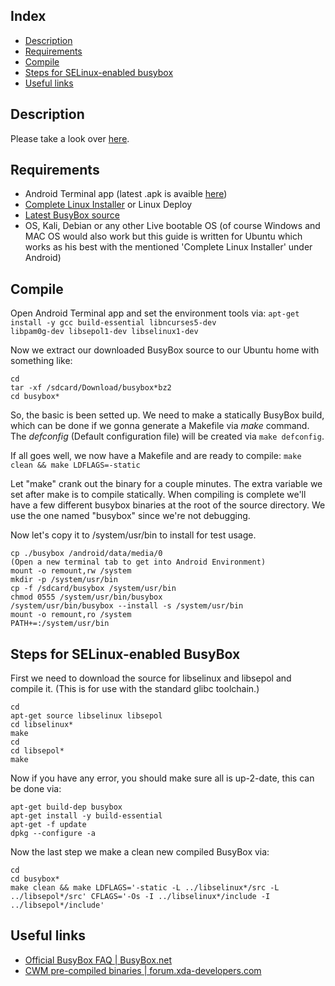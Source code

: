 Index
-----

* [Description](#description)
* [Requirements](#requirements)
* [Compile](#Compile)
* [Steps for SELinux-enabled busybox](#steps-for-selinux-enabled-busybox)
* [Useful links](#useful-links)

Description
-----------

Please take a look over [here](https://github.com/ukanth/afwall/wiki/BusyBox).


Requirements
-----------
 
* Android Terminal app (latest .apk is avaible [here](http://jackpal.github.com/Android-Terminal-Emulator/downloads/Term.apk))
* [Complete Linux Installer](http://sourceforge.net/projects/linuxonandroid/?source=typ_redirect) or Linux Deploy
* [Latest BusyBox source](http://www.busybox.net/downloads/busybox-snapshot.tar.bz2)
* OS, Kali, Debian or any other Live bootable OS (of course Windows and MAC OS would also work but this guide is written for Ubuntu which works as his best with the mentioned 'Complete Linux Installer' under Android)


Compile
-----------

Open Android Terminal app and set the environment tools via:
<code>apt-get install -y gcc build-essential libncurses5-dev libpam0g-dev libsepol1-dev libselinux1-dev</code>



Now we extract our downloaded BusyBox source to our Ubuntu home with something like:
```
cd
tar -xf /sdcard/Download/busybox*bz2
cd busybox*

```


So, the basic is been setted up. We need to make a statically BusyBox build, which can be done if we gonna generate a Makefile via _make_ command. The _defconfig_ (Default configuration file) will be created via <code>make defconfig</code>. 


If all goes well, we now have a Makefile and are ready to compile:
<code>make clean && make LDFLAGS=-static</code>

Let "make" crank out the binary for a couple minutes. The extra variable we set after make is to compile statically. When compiling is complete we'll have a few different busybox binaries at the root of the source directory. We use the one named "busybox" since we're not debugging.


Now let's copy it to /system/usr/bin to install for test usage.

```
cp ./busybox /android/data/media/0
(Open a new terminal tab to get into Android Environment)
mount -o remount,rw /system
mkdir -p /system/usr/bin
cp -f /sdcard/busybox /system/usr/bin
chmod 0555 /system/usr/bin/busybox
/system/usr/bin/busybox --install -s /system/usr/bin
mount -o remount,ro /system
PATH+=:/system/usr/bin
```

Steps for SELinux-enabled BusyBox
-----------

First we need to download the source for libselinux and libsepol and compile it. (This is for use with the standard glibc toolchain.)

```
cd
apt-get source libselinux libsepol
cd libselinux*
make
cd
cd libsepol*
make
```

Now if you have any error, you should make sure all is up-2-date, this can be done via:
```
apt-get build-dep busybox
apt-get install -y build-essential
apt-get -f update
dpkg --configure -a
```



Now the last step  we make a clean new compiled BusyBox via:
```
cd
cd busybox*
make clean && make LDFLAGS='-static -L ../libselinux*/src -L ../libsepol*/src' CFLAGS='-Os -I ../libselinux*/include -I ../libsepol*/include'
```


Useful links
-------------

* [Official BusyBox FAQ | BusyBox.net](http://www.busybox.net/FAQ.html)
* [ CWM pre-compiled binaries | forum.xda-developers.com](http://forum.xda-developers.com/android/software-hacking/guide-busybox-snapshot-building-android-t2857650)

